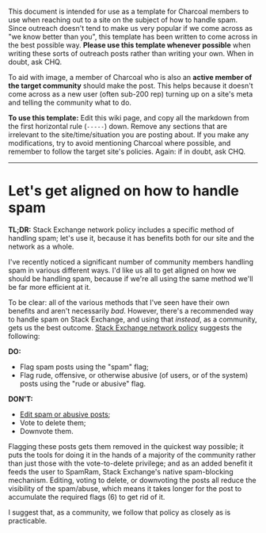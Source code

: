 This document is intended for use as a template for Charcoal members to use when reaching out to a site on the subject of how to handle spam. Since outreach doesn't tend to make us very popular if we come across as "we know better than you", this template has been written to come across in the best possible way. **Please use this template whenever possible** when writing these sorts of outreach posts rather than writing your own. When in doubt, ask CHQ.

To aid with image, a member of Charcoal who is also an **active member of the target community** should make the post. This helps because it doesn't come across as a new user (often sub-200 rep) turning up on a site's meta and telling the community what to do.

**To use this template:** Edit this wiki page, and copy all the markdown from the first horizontal rule (`-----`) down. Remove any sections that are irrelevant to the site/time/situation you are posting about. If you make any modifications, try to avoid mentioning Charcoal where possible, and remember to follow the target site's policies. Again: if in doubt, ask CHQ.

-----

# Let's get aligned on how to handle spam
**TL;DR:** Stack Exchange network policy includes a specific method of handling spam; let's use it, because it has benefits both for our site and the network as a whole.

I've recently noticed a significant number of community members handling spam in various different ways. I'd like us all to get aligned on how we should be handling spam, because if we're all using the same method we'll be far more efficient at it.

To be clear: all of the various methods that I've seen have their own benefits and aren't necessarily _bad_. However, there's a recommended way to handle spam on Stack Exchange, and using that _instead_, as a community, gets us the best outcome. [Stack Exchange network policy](https://meta.stackexchange.com/q/58032) suggests the following:

**DO:**
 - Flag spam posts using the "spam" flag;
 - Flag rude, offensive, or otherwise abusive (of users, or of the system) posts using the "rude or abusive" flag.

**DON'T:**
 - [Edit spam or abusive posts](https://meta.stackexchange.com/q/110030/262823);
 - Vote to delete them;
 - Downvote them.

Flagging these posts gets them removed in the quickest way possible; it puts the tools for doing it in the hands of a majority of the community rather than just those with the vote-to-delete privilege; and as an added benefit it feeds the user to SpamRam, Stack Exchange's native spam-blocking mechanism. Editing, voting to delete, or downvoting the posts all reduce the visibility of the spam/abuse, which means it takes longer for the post to accumulate the required flags (6) to get rid of it.

I suggest that, as a community, we follow that policy as closely as is practicable.